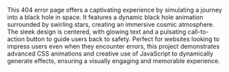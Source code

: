 This 404 error page offers a captivating experience by simulating a journey into a black hole in space. It features a dynamic black hole animation surrounded by swirling stars, creating an immersive cosmic atmosphere. The sleek design is centered, with glowing text and a pulsating call-to-action button to guide users back to safety. Perfect for websites looking to impress users even when they encounter errors, this project demonstrates advanced CSS animations and creative use of JavaScript to dynamically generate effects, ensuring a visually engaging and memorable experience.
